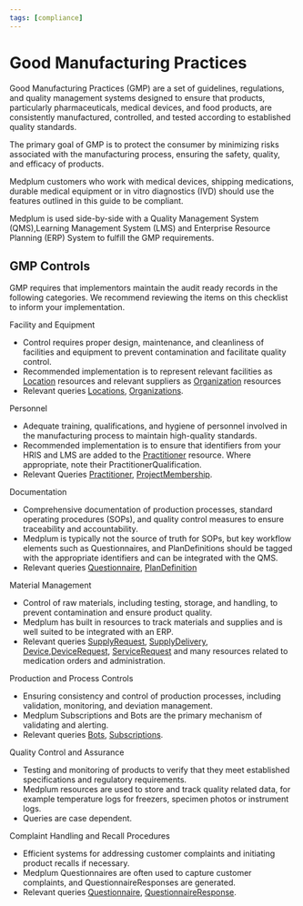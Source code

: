```yaml
---
tags: [compliance]
---
```


# Good Manufacturing Practices

Good Manufacturing Practices (GMP) are a set of guidelines, regulations, and quality management systems designed to ensure that products, particularly pharmaceuticals, medical devices, and food products, are consistently manufactured, controlled, and tested according to established quality standards.

The primary goal of GMP is to protect the consumer by minimizing risks associated with the manufacturing process, ensuring the safety, quality, and efficacy of products.

Medplum customers who work with medical devices, shipping medications, durable medical equipment or in vitro diagnostics (IVD) should use the features outlined in this guide to be compliant.

Medplum is used side-by-side with a Quality Management System (QMS),Learning Management System (LMS) and Enterprise Resource Planning (ERP) System to fulfill the GMP requirements.

## GMP Controls

GMP requires that implementors maintain the audit ready records in the following categories. We recommend reviewing the items on this checklist to inform your implementation.

Facility and Equipment

- Control requires proper design, maintenance, and cleanliness of facilities and equipment to prevent contamination and facilitate quality control.
- Recommended implementation is to represent relevant facilities as [Location](/docs/api/fhir/resources/location) resources and relevant suppliers as [Organization](/docs/api/fhir/resources/organization) resources
- Relevant queries [Locations](https://app.medplum.com/Location), [Organizations](https://app.medplum.com/Organization).

Personnel

- Adequate training, qualifications, and hygiene of personnel involved in the manufacturing process to maintain high-quality standards.
- Recommended implementation is to ensure that identifiers from your HRIS and LMS are added to the [Practitioner](/docs/api/fhir/resources/practitioner) resource. Where appropriate, note their PractitionerQualification.
- Relevant Queries [Practitioner](https://app.medplum.com/Practitioner), [ProjectMembership](https://app.medplum.com/ProjectMembership).

Documentation

- Comprehensive documentation of production processes, standard operating procedures (SOPs), and quality control measures to ensure traceability and accountability.
- Medplum is typically not the source of truth for SOPs, but key workflow elements such as Questionnaires, and PlanDefinitions should be tagged with the appropriate identifiers and can be integrated with the QMS.
- Relevant queries [Questionnaire](https://app.medplum.com/Questionnaire), [PlanDefinition](https://app.medplum.com/PlanDefinition)

Material Management

- Control of raw materials, including testing, storage, and handling, to prevent contamination and ensure product quality.
- Medplum has built in resources to track materials and supplies and is well suited to be integrated with an ERP.
- Relevant queries [SupplyRequest](https://app.medplum.com/SupplyRequest), [SupplyDelivery](https://app.medplum.com/SupplyDelivery), [Device](https://app.medplum.com/Device),[DeviceRequest](https://app.medplum.com/DeviceRequest), [ServiceRequest](https://app.medplum.com/ServiceRequest) and many resources related to medication orders and administration.

Production and Process Controls

- Ensuring consistency and control of production processes, including validation, monitoring, and deviation management.
- Medplum Subscriptions and Bots are the primary mechanism of validating and alerting.
- Relevant queries [Bots](https://app.medplum.com/Bot), [Subscriptions](https://app.medplum.com/Subscription).

Quality Control and Assurance

- Testing and monitoring of products to verify that they meet established specifications and regulatory requirements.
- Medplum resources are used to store and track quality related data, for example temperature logs for freezers, specimen photos or instrument logs.
- Queries are case dependent.

Complaint Handling and Recall Procedures

- Efficient systems for addressing customer complaints and initiating product recalls if necessary.
- Medplum Questionnaires are often used to capture customer complaints, and QuestionnaireResponses are generated.
- Relevant queries [Questionnaire](https://app.medplum.com/Questionnaire), [QuestionnaireResponse](https://app.medplum.com/QuestionnaireResponse).
